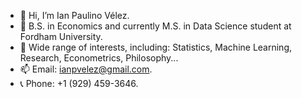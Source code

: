 - 👋 Hi, I’m Ian Paulino Vélez.
- 🌱 B.S. in Economics and currently M.S. in Data Science student at Fordham University.
- 👀 Wide range of interests, including: Statistics, Machine Learning, Research, Econometrics, Philosophy...
- 📫 Email: ianpvelez@gmail.com.
- 📞 Phone: +1 (929) 459-3646.

<!---
ianpv04/ianpv04 is a ✨ special ✨ repository because its `README.md` (this file) appears on your GitHub profile.
You can click the Preview link to take a look at your changes.
--->
